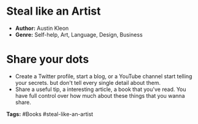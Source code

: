 # Steal like an Artist
- **Author:** Austin Kleon
- **Genre:** Self-help, Art, Language, Design, Business

# Share your dots
- Create a Twitter profile, start a blog, or a YouTube channel start telling your secrets. but don't tell every single detail about them.
-  Share a useful tip, a interesting article, a book that you've read. You have full control over how much about these things that you wanna share.

**Tags:** #Books  #steal-like-an-artist